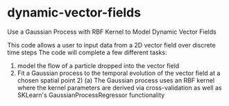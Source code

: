 # dynamic-vector-fields
Use a Gaussian Process with RBF Kernel to Model Dynamic Vector Fields

This code allows a user to input data from a 2D vector field over discrete time steps
The code will complete a few different tasks:
1) model the flow of a particle dropped into the vector field
2) Fit a Gaussian process to the temporal evolution of the vector field at a chosen spatial point
     2) (a) The Gaussian process uses an RBF kernel where the kernel parameters are derived via
          cross-validation as well as SKLearn's GaussianProcessRegressor functionality
